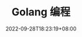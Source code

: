 ---
title: "Golang 编程"
date: 2022-09-28T18:23:19+08:00
summary: "本系列涉及 Go 语言相关的编程学习、实践等"
hidemeta: false
weight: 1
showReadingTime: false
ShowWordCount: false
cover:
  image: https://pding.oss-cn-hangzhou.aliyuncs.com/images/20221025000343.png
---